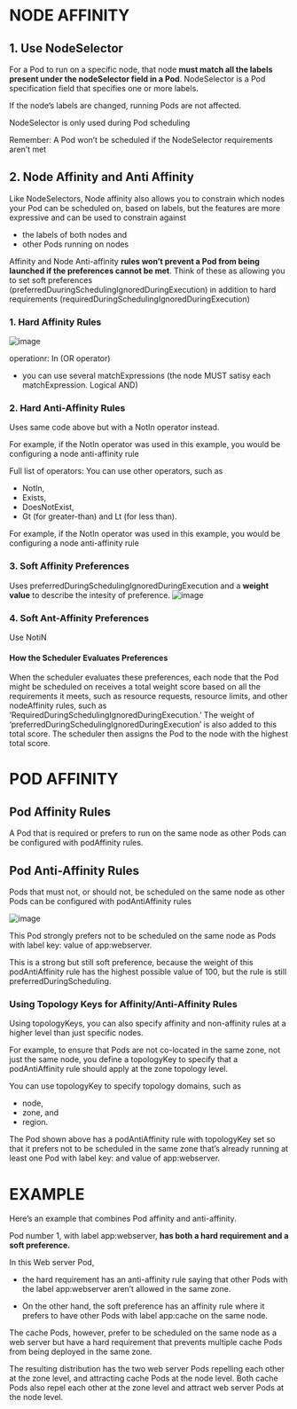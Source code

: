 # NODE AFFINITY

## 1. Use NodeSelector

For a Pod to run on a specific node, that node **must match all the labels present under
the nodeSelector field in a Pod**. NodeSelector is a Pod specification field that
specifies one or more labels.

If the node’s labels are changed, running Pods are not affected. 
  
NodeSelector is only used during Pod scheduling

Remember: A Pod won’t be scheduled if the NodeSelector
requirements aren’t met

## 2. Node Affinity and Anti Affinity

Like NodeSelectors, Node affinity also allows you to constrain which nodes your Pod
can be scheduled on, based on labels, but the features are more expressive and can
be used to constrain against 
- the labels of both nodes and 
- other Pods running on nodes

Affinity and Node Anti-affinity **rules won’t prevent a Pod from being
launched if the preferences cannot be met**. Think of these as allowing you to set soft
preferences (preferredDuuringSchedulingIgnoredDuringExecution) in addition to hard requirements (requiredDuringSchedulingIgnoredDuringExecution)

### 1. Hard Affinity Rules

![image](https://user-images.githubusercontent.com/40435982/143484713-182c799d-56db-43b3-b21e-174bc332b4f6.png)

operationr: In (OR operator)

- you can use several matchExpressions (the node MUST satisy each matchExpression. Logical AND)

### 2. Hard Anti-Affinity Rules
Uses same code above but with a NotIn operator instead.

For example, if the NotIn operator was used in
this example, you would be configuring a node anti-affinity rule

Full list of operators: 
You can use other operators, such as 
- NotIn, 
- Exists, 
- DoesNotExist, 
- Gt (for greater-than) and 
Lt (for less than). 

For example, if the NotIn operator was used in
this example, you would be configuring a node anti-affinity rule

### 3. Soft Affinity Preferences

Uses preferredDuringSchedulingIgnoredDuringExecution
 and a **weight value** to describe the intesity of preference.
![image](https://user-images.githubusercontent.com/40435982/143485557-f302ef54-d07c-4420-a557-e66fa0366389.png)

### 4. Soft Ant-Affinity Preferences
Use NotiN

#### How the Scheduler Evaluates Preferences
When the scheduler evaluates these preferences, each node that the Pod might be
scheduled on receives a total weight score based on all the requirements it meets,
such as resource requests, resource limits, and other nodeAffinity rules, such as
‘RequiredDuringSchedulingIgnoredDuringExecution.’ The weight of
‘preferredDuringSchedulingIgnoredDuringExecution’ is also added to this total score.
The scheduler then assigns the Pod to the node with the highest total score.

# POD AFFINITY
## Pod Affinity Rules
A Pod that is required or prefers to run on the same node as other Pods can be
configured with podAffinity rules.

## Pod Anti-Affinity Rules
Pods that must not, or should not, be scheduled on
the same node as other Pods can be configured with podAntiAffinity rules

![image](https://user-images.githubusercontent.com/40435982/143486506-6da70c18-a686-4f37-8605-9b527207db3d.png)

This Pod strongly prefers not to be scheduled on the same node as Pods
with label key: value of app:webserver. 

This is a strong but still soft preference,
because the weight of this podAntiAffinity rule has the highest possible value of 100,
but the rule is still preferredDuringScheduling. 

### Using Topology Keys for Affinity/Anti-Affinity Rules
Using topologyKeys, you can also specify affinity and non-affinity rules at a higher
level than just specific nodes. 

For example, to ensure that Pods are not co-located in
the same zone, not just the same node, you define a topologyKey to specify that a
podAntiAffinity rule should apply at the zone topology level.

You can use topologyKey to specify topology domains, such as 
- node, 
- zone, and
- region.

The Pod shown above has a podAntiAffinity rule with topologyKey set so that it prefers 
not to be scheduled in the same zone that’s already running at least one Pod with
label key: and value of app:webserver. 

# EXAMPLE

Here’s an example that combines Pod affinity and anti-affinity.

Pod number 1, with
label app:webserver, **has both a hard requirement and a soft preference.**

In this Web server Pod,
- the hard requirement has an anti-affinity rule saying that other Pods with the label
app:webserver aren’t allowed in the same zone. 

- On the other hand, the soft
preference has an affinity rule where it prefers to have other Pods with label
app:cache on the same node.

The cache Pods, however, prefer to be scheduled on the same node as a web server
but have a hard requirement that prevents multiple cache Pods from being deployed
in the same zone.

The resulting distribution has the two web server Pods repelling each other at the
zone level, and attracting cache Pods at the node level. Both cache Pods also repel
each other at the zone level and attract web server Pods at the node level. 
